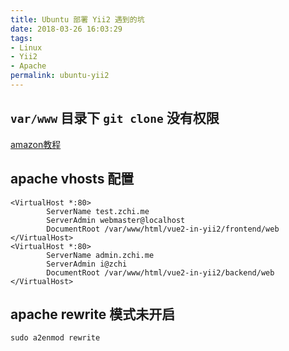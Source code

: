 ```yaml
---
title: Ubuntu 部署 Yii2 遇到的坑
date: 2018-03-26 16:03:29
tags: 
- Linux
- Yii2
- Apache
permalink: ubuntu-yii2
---
```


## `var/www` 目录下 `git clone` 没有权限

[amazon教程](http://docs.aws.amazon.com/zh_cn/AWSEC2/latest/UserGuide/install-LAMP.html)

## apache vhosts 配置

<!-- more -->

```
<VirtualHost *:80>
        ServerName test.zchi.me
        ServerAdmin webmaster@localhost
        DocumentRoot /var/www/html/vue2-in-yii2/frontend/web      
</VirtualHost>
<VirtualHost *:80>
        ServerName admin.zchi.me
        ServerAdmin i@zchi
        DocumentRoot /var/www/html/vue2-in-yii2/backend/web
</VirtualHost>
```

## apache rewrite 模式未开启

`sudo a2enmod rewrite`
